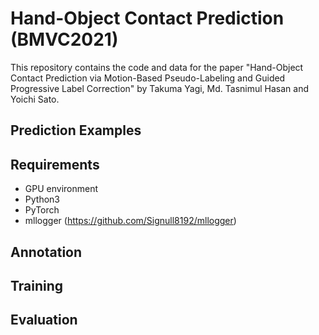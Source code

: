 # Hand-Object Contact Prediction (BMVC2021)
This repository contains the code and data for the paper "Hand-Object Contact Prediction via Motion-Based Pseudo-Labeling and Guided Progressive Label Correction" by Takuma Yagi, Md. Tasnimul Hasan and Yoichi Sato.

## Prediction Examples

## Requirements

- GPU environment
- Python3
- PyTorch
- mllogger (https://github.com/Signull8192/mllogger)

## Annotation

## Training

## Evaluation
